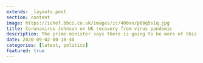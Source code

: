 ```yaml
---
extends: _layouts.post
section: content
image: https://ichef.bbci.co.uk/images/ic/400xn/p08q5s1q.jpg 
title: Coronavirus Johnson on UK recovery from virus pandemic 
description: The prime minister says there is going to be more of this wretched Covid” as he chairs a Cabinet meeting. 
date: 2020-09-02-00-18-40 
categories: [latest, politics] 
featured: true 
--- 
```

